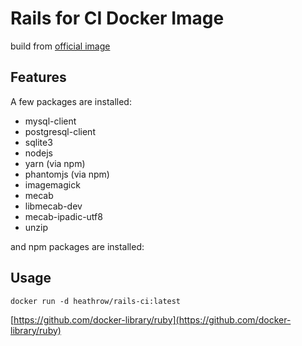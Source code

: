 # Rails for CI Docker Image
build from [official image](https://github.com/docker-library/ruby)

## Features
A few packages are installed:

- mysql-client
- postgresql-client
- sqlite3
- nodejs
- yarn (via npm)
- phantomjs (via npm)
- imagemagick
- mecab
- libmecab-dev
- mecab-ipadic-utf8
- unzip

and npm packages are installed:

## Usage
```
docker run -d heathrow/rails-ci:latest
```

[https://github.com/docker-library/ruby](https://github.com/docker-library/ruby)

